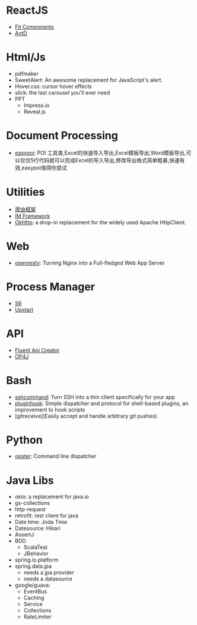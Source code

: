 # ReactJS
+ [Fit Components](http://fit.baidu.com/components/pc)
+ [AntD](http://ant.design/docs/react/introduce)

# Html/Js
+ pdfmaker
+ SweetAlert: An awesome replacement for JavaScript's alert.
+ Hover.css: cursor hover effects
+ slick: the last carousel you'll ever need
+ PPT
    + Impress.io
    + Reveal.js

# Document Processing
+ [easypoi](http://git.oschina.net/jueyue/easypoi): POI 工具类,Excel的快速导入导出,Excel模板导出,Word模板导出,可以仅仅5行代码就可以完成Excel的导入导出,修改导出格式简单粗暴,快速有效,easypoi值得你尝试

# Utilities
+ [爬虫框架](http://git.oschina.net/flashsword20/webmagic)
+ [IM Framework](http://git.oschina.net/farsunset/cim)
+ [OkHttp](http://square.github.io/okhttp/): a drop-in replacement for the widely used Apache HttpClient.

# Web
+ [openresty](http://stackshare.io/openresty): Turning Nginx into a Full-fledged Web App Server

# Process Manager
+ [S6](http://skarnet.org/software/s6/)
+ [Upstart](https://www.digitalocean.com/community/tutorials/the-upstart-event-system-what-it-is-and-how-to-use-it)

# API
+ [Fluent Api Creator](https://github.com/verhas/fluflu)
+ [OP4J](https://github.com/op4j.)

# Bash
+ [sshcommand](https://github.com/dokku/sshcommand): Turn SSH into a thin client specifically for your app
+ [pluginhook](https://github.com/progrium/pluginhook): Simple dispatcher and protocol for shell-based plugins, an improvement to hook scripts
+ [gitreceive](Easily accept and handle arbitrary git pushes)

# Python
+ [opster](https://pypi.python.org/pypi/opster/): Command line dispatcher

# Java Libs
+ okio: a replacement for java.io
+ gs-collections
+ http-request
+ retrofit: rest client for java
+ Date time: Joda Time
+ Datesource: Hikari
+ AssertJ
+ BDD
    + ScalaTest
    + JBehavior
+ spring.io.platform
+ spring.data.jpa
    + needs a jpa provider
    + needs a datasource
+ google/guava:
    + EventBus
    + Caching
    + Service
    + Collections
    + RateLimiter
